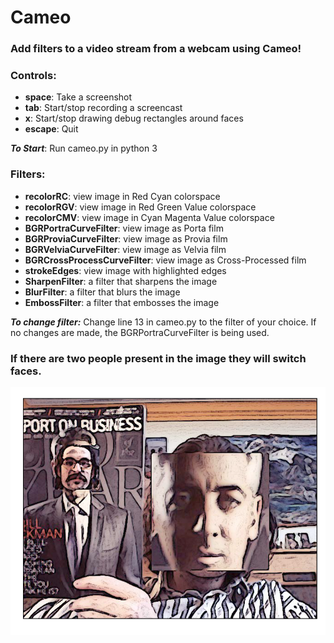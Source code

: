 # Cameo

### Add filters to a video stream from a webcam using Cameo!

### Controls:
* **space**: Take a screenshot
* **tab**: Start/stop recording a screencast
* **x**: Start/stop drawing debug rectangles around faces
* **escape**: Quit

***To Start***: Run cameo.py in python 3

### Filters:
* **recolorRC**: view image in Red Cyan colorspace
* **recolorRGV**: view image in Red Green Value colorspace
* **recolorCMV**: view image in Cyan Magenta Value colorspace
* **BGRPortraCurveFilter**: view image as Porta film
* **BGRProviaCurveFilter**: view image as Provia film
* **BGRVelviaCurveFilter**: view image as Velvia film
* **BGRCrossProcessCurveFilter**: view image as Cross-Processed film
* **strokeEdges**: view image with highlighted edges
* **SharpenFilter**: a filter that sharpens the image
* **BlurFilter**: a filter that blurs the image
* **EmbossFilter**: a filter that embosses the image

***To change filter:*** Change line 13 in cameo.py to the filter of your choice. If no changes are made, the BGRPortraCurveFilter is being used.


### If there are two people present in the image they will switch faces.

![Sample](sample.png)
